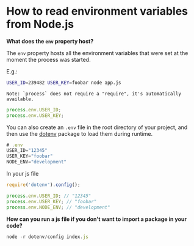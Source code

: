 # How to read environment variables from Node.js

**What does the `env` property host?**

The `env` property hosts all the environment variables that were set at the moment the process was started.

E.g.:

```sh
USER_ID=239482 USER_KEY=foobar node app.js
```

```
Note: `process` does not require a "require", it's automatically available.
```

```js
process.env.USER_ID;
process.env.USER_KEY;
```

You can also create an `.env` file in the root directory of your project, and then use the [dotenv](https://www.npmjs.com/package/dotenv) package to load them during runtime.

```js
# .env
USER_ID="12345"
USER_KEY="foobar"
NODE_ENV="development"
```

In your js file

```js
require('dotenv').config();

process.env.USER_ID; // "12345"
process.env.USER_KEY; // "foobar"
process.env.NODE_ENV; // "development"
```

**How can you run a js file if you don't want to import a package in your code?**

```js
node -r dotenv/config index.js
```
